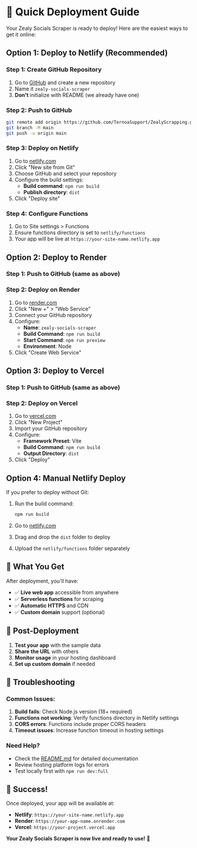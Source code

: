 # 🚀 Quick Deployment Guide

Your Zealy Socials Scraper is ready to deploy! Here are the easiest ways to get it online:

## Option 1: Deploy to Netlify (Recommended)

### Step 1: Create GitHub Repository
1. Go to [GitHub](https://github.com) and create a new repository
2. Name it `zealy-socials-scraper`
3. **Don't** initialize with README (we already have one)

### Step 2: Push to GitHub
```bash
git remote add origin https://github.com/TernoaSupport/ZealyScrapping.git
git branch -M main
git push -u origin main
```

### Step 3: Deploy on Netlify
1. Go to [netlify.com](https://netlify.com)
2. Click "New site from Git"
3. Choose GitHub and select your repository
4. Configure the build settings:
   - **Build command**: `npm run build`
   - **Publish directory**: `dist`
5. Click "Deploy site"

### Step 4: Configure Functions
1. Go to Site settings > Functions
2. Ensure functions directory is set to `netlify/functions`
3. Your app will be live at `https://your-site-name.netlify.app`

## Option 2: Deploy to Render

### Step 1: Push to GitHub (same as above)

### Step 2: Deploy on Render
1. Go to [render.com](https://render.com)
2. Click "New +" > "Web Service"
3. Connect your GitHub repository
4. Configure:
   - **Name**: `zealy-socials-scraper`
   - **Build Command**: `npm run build`
   - **Start Command**: `npm run preview`
   - **Environment**: Node
5. Click "Create Web Service"

## Option 3: Deploy to Vercel

### Step 1: Push to GitHub (same as above)

### Step 2: Deploy on Vercel
1. Go to [vercel.com](https://vercel.com)
2. Click "New Project"
3. Import your GitHub repository
4. Configure:
   - **Framework Preset**: Vite
   - **Build Command**: `npm run build`
   - **Output Directory**: `dist`
5. Click "Deploy"

## Option 4: Manual Netlify Deploy

If you prefer to deploy without Git:

1. Run the build command:
   ```bash
   npm run build
   ```

2. Go to [netlify.com](https://netlify.com)
3. Drag and drop the `dist` folder to deploy
4. Upload the `netlify/functions` folder separately

## 🎯 What You Get

After deployment, you'll have:
- ✅ **Live web app** accessible from anywhere
- ✅ **Serverless functions** for scraping
- ✅ **Automatic HTTPS** and CDN
- ✅ **Custom domain** support (optional)

## 🔧 Post-Deployment

1. **Test your app** with the sample data
2. **Share the URL** with others
3. **Monitor usage** in your hosting dashboard
4. **Set up custom domain** if needed

## 🐛 Troubleshooting

### Common Issues:
1. **Build fails**: Check Node.js version (18+ required)
2. **Functions not working**: Verify functions directory in Netlify settings
3. **CORS errors**: Functions include proper CORS headers
4. **Timeout issues**: Increase function timeout in hosting settings

### Need Help?
- Check the [README.md](README.md) for detailed documentation
- Review hosting platform logs for errors
- Test locally first with `npm run dev:full`

## 🎉 Success!

Once deployed, your app will be available at:
- **Netlify**: `https://your-site-name.netlify.app`
- **Render**: `https://your-app-name.onrender.com`
- **Vercel**: `https://your-project.vercel.app`

**Your Zealy Socials Scraper is now live and ready to use!** 🚀 